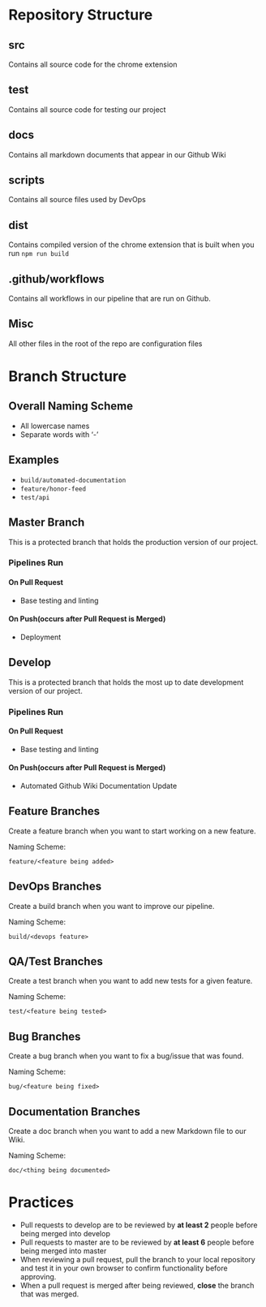 # Repository Structure

## src
Contains all source code for the chrome extension

## test
Contains all source code for testing our project

## docs
Contains all markdown documents that appear in our Github Wiki

## scripts
Contains all source files used by DevOps

## dist
Contains compiled version of the chrome extension that is built when you run `npm run build`

## .github/workflows
Contains all workflows in our pipeline that are run on Github.

## Misc
All other files in the root of the repo are configuration files

# Branch Structure
## Overall Naming Scheme
*  All lowercase names
*  Separate words with ‘-’

## Examples
*  `build/automated-documentation`
*  `feature/honor-feed`
*  `test/api`

## Master Branch
This is a protected branch that holds the production version of our project.

### Pipelines Run

#### On Pull Request

* Base testing and linting

#### On Push(occurs after Pull Request is Merged)

* Deployment

## Develop

This is a protected branch that holds the most up to date development version of our project.

### Pipelines Run

#### On Pull Request

* Base testing and linting

#### On Push(occurs after Pull Request is Merged)

* Automated Github Wiki Documentation Update


## Feature Branches
Create a feature branch when you want to start working on a new feature.

Naming Scheme:

`feature/<feature being added>`

## DevOps Branches
Create a build branch when you want to improve our pipeline.

Naming Scheme:

`build/<devops feature>`

## QA/Test Branches
Create a test branch when you want to add new tests for a given feature.

Naming Scheme: 

`test/<feature being tested>`

## Bug Branches
Create a bug branch when you want to fix a bug/issue that was found.

Naming Scheme: 

`bug/<feature being fixed>`

## Documentation Branches
Create a doc branch when you want to add a new Markdown file to our Wiki.

Naming Scheme: 

`doc/<thing being documented>`

# Practices
* Pull requests to develop are to be reviewed by **at least 2** people before being merged into develop
* Pull requests to master are to be reviewed by **at least 6** people before being merged into master
* When reviewing a pull request, pull the branch to your local repository and test it in your own browser to confirm functionality before approving.
* When a pull request is merged after being reviewed, **close** the branch that was merged.
